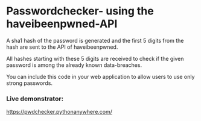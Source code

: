 # Passwordchecker- using the haveibeenpwned-API

A sha1 hash of the password is generated and the first 5 digits from the hash are sent to the API of haveibeenpwned. 

All hashes starting with these 5 digits are received to check if the given password is among the already known data-breaches.

You can include this code in your web application to allow users to use only strong passwords.

### Live demonstrator:

https://pwdchecker.pythonanywhere.com/
